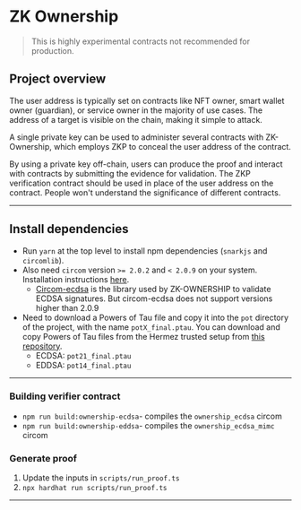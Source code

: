# ZK Ownership

> This is highly experimental contracts not recommended for production.

## Project overview

The user address is typically set on contracts like NFT owner, smart wallet owner (guardian), or service owner in the majority of use cases. The address of a target is visible on the chain, making it simple to attack.

A single private key can be used to administer several contracts with ZK-Ownership, which employs ZKP to conceal the user address of the contract.

By using a private key off-chain, users can produce the proof and interact with contracts by submitting the evidence for validation. The ZKP verification contract should be used in place of the user address on the contract. People won't understand the significance of different contracts.

---

## Install dependencies

- Run `yarn` at the top level to install npm dependencies (`snarkjs` and `circomlib`).
- Also need `circom` version `>= 2.0.2` and `< 2.0.9` on your system. Installation instructions [here](https://docs.circom.io/getting-started/installation/).
  - [Circom-ecdsa](https://github.com/0xPARC/circom-ecdsa) is the library used by ZK-OWNERSHIP to validate ECDSA signatures. But circom-ecdsa does not support versions higher than 2.0.9
- Need to download a Powers of Tau file and copy it into the `pot` directory of the project, with the name `potX_final.ptau`. You can download and copy Powers of Tau files from the Hermez trusted setup from [this repository](https://github.com/iden3/snarkjs#7-prepare-phase-2).
  - ECDSA: `pot21_final.ptau`
  - EDDSA: `pot14_final.ptau`

---

### Building verifier contract

- `npm run build:ownership-ecdsa`- compiles the `ownership_ecdsa` circom
- `npm run build:ownership-eddsa`- compiles the `ownership_ecdsa_mimc` circom

### Generate proof

1. Update the inputs in `scripts/run_proof.ts`
2. `npx hardhat run scripts/run_proof.ts`

---
